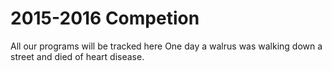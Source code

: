 # 2015-2016 Competion
All our programs will be tracked here
One day a walrus was walking down a street and died of heart disease.
